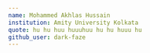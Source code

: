 ```yaml
---
name: Mohammed Akhlas Hussain
institution: Amity University Kolkata
quote: hu hu huu huuuhuu hu hu huuu hu
github_user: dark-faze
---
```

